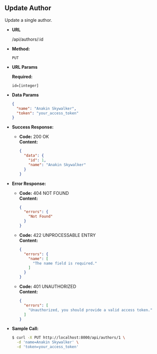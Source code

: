 **Update Author**
----
Update a single author.

* **URL**

  /api/authors/:id

* **Method:**
    
  `PUT`
  
*  **URL Params**

   **Required:**

   `id=[integer]`

* **Data Params**

  ``` json
  {
    "name": "Anakin Skywalker",
    "token": "your_access_token"
  }
  ```

* **Success Response:**
  
  * **Code:** 200 OK <br />
    **Content:** <br />

    ``` json
    {
      "data": {
        "id": 1,
        "name": "Anakin Skywalker"
      }
    }
    ```
 
* **Error Response:**

  * **Code:** 404 NOT FOUND <br />
    **Content:** <br />

    ``` json
    {
      "errors": {
        "Not Found"
      }
    }
    ```
  
  * **Code:** 422 UNPROCESSABLE ENTRY <br />
    **Content:** <br />

    ``` json
    {
      "errors": {
        "name": [
          "The name field is required."
        ]
      }
    }
    ```
  
  * **Code:** 401 UNAUTHORIZED <br />
    **Content:** <br />

    ``` json
    {
      "errors": [
        "Unauthorized, you should provide a valid access token."
      ]
    }
    ```

* **Sample Call:**

  ``` bash
  $ curl -X PUT http://localhost:8000/api/authors/1 \
    -d 'name=Anakin Skywalker' \
    -d 'token=your_access_token'
  ```
